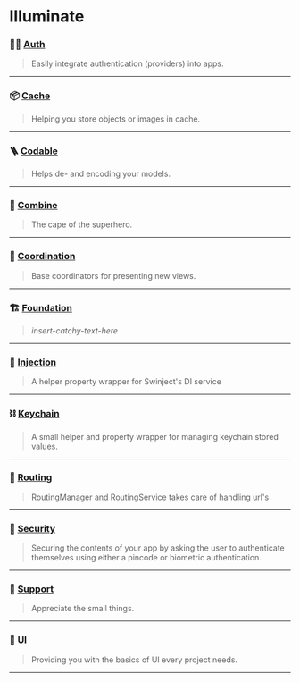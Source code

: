 # Illuminate

### 🧑‍💻 [Auth](Sources/Auth/)
> Easily integrate authentication (providers) into apps.

---

### 📦 [Cache](Sources/Cache/)
> Helping you store objects or images in cache. 

---

### 🪜 [Codable](Sources/Codable/)
> Helps de- and encoding your models.

---
### 🦸 [Combine](Sources/Combine/)
> The cape of the superhero.

---

### 📍 [Coordination](Sources/Coordination/)
> Base coordinators for presenting new views.

---

### 🏗️ [Foundation](Sources/Foundation/)
> _insert-catchy-text-here_

---

### 💉 [Injection](Sources/Injection/)
> A helper property wrapper for Swinject's DI service

---

### ⛓️ [Keychain](Sources/Keychain/)
> A small helper and property wrapper for managing keychain stored values.

---

### 🚏 [Routing](Sources/Routing/)
> RoutingManager and RoutingService takes care of handling url's

---

### 👮 [Security](Sources/Security/)
> Securing the contents of your app by asking the user to authenticate themselves using either a pincode or biometric authentication.  

---

### 🛟 [Support](Sources/Support/)
> Appreciate the small things. 

---

### 🎨 [UI](Sources/UI/)
> Providing you with the basics of UI every project needs.

---